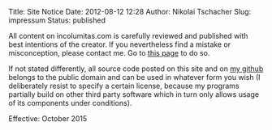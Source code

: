 Title: Site Notice
Date: 2012-08-12 12:28
Author: Nikolai Tschacher
Slug: impressum
Status: published

All content on incolumitas.com is carefully reviewed and published with
best intentions of the creator. If you nevertheless find a mistake or
misconception, please contact me. Go to [this
page]({filename}/pages/contact.md "contact me") to do so.

If not stated differently, all source code posted on this site and on
[my github](https://github.com/NikolaiT "my github account") belongs to
the public domain and can be used in whatever form you wish (I
deliberately resist to specify a certain license, because my programs
partially build on other third party software which in turn only allows
usage of its components under conditions).

Effective: October 2015
